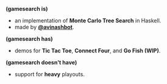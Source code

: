 **(gamesearch is)**
- an implementation of **Monte Carlo Tree Search** in Haskell.
- made by [**@avinashbot**](https://github.com/avinashbot).

**(gamesearch has)**
- demos for **Tic Tac Toe**, **Connect Four**, and **Go Fish (WIP)**.

**(gamesearch doesn't have)**
- support for **heavy** playouts.
